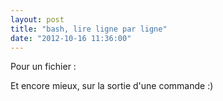 ```yaml
---
layout: post
title: "bash, lire ligne par ligne"
date: "2012-10-16 11:36:00"
---
```

Pour un fichier :

<script src="https://pastebin.com/embed_js/25Ufep0t"></script>

Et encore mieux, sur la sortie d'une commande :)

<script src="https://pastebin.com/embed_js/4DiTstX2"></script>

<div style="height: 0; overflow: hidden;">read, line</div>

